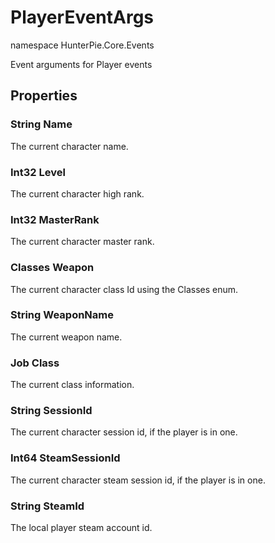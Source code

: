 # PlayerEventArgs

<ns>namespace HunterPie.Core.Events</ns>

Event arguments for Player events

## Properties

### <Type>String</Type> Name

The current character name.

### <Type>Int32</Type> Level

The current character high rank.

### <Type>Int32</Type> MasterRank

The current character master rank.

### <Enum>Classes</Enum> Weapon

The current character class Id using the <Enum>Classes</Enum> enum.

### <Type>String</Type> WeaponName

The current weapon name.

### <Type>Job</Type> Class

The current class information.

### <Type>String</Type> SessionId

The current character session id, if the player is in one.

### <Type>Int64</Type> SteamSessionId

The current character steam session id, if the player is in one.

### <Type>String</Type> SteamId

The local player steam account id.

